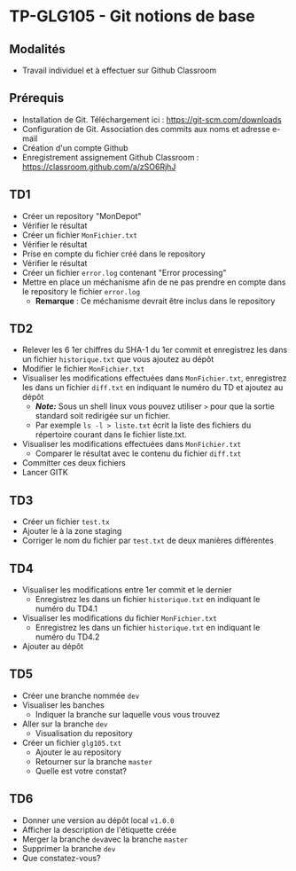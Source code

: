# TP-GLG105 - Git notions de base
## Modalités
- Travail individuel et à effectuer sur Github Classroom

## Prérequis
- Installation de Git. Téléchargement ici : https://git-scm.com/downloads
- Configuration de Git. Association des commits aux noms et adresse e-mail
- Création d'un compte Github
- Enregistrement assignement Github Classroom : https://classroom.github.com/a/zSO6RjhJ

## TD1
- Créer un repository "MonDepot"
- Vérifier le résultat 
- Créer un fichier `MonFichier.txt`
- Vérifier le résultat
- Prise en compte du fichier créé dans le repository
- Vérifier le résultat
- Créer un fichier `error.log` contenant "Error processing"
- Mettre en place un méchanisme afin de ne pas prendre en compte dans le repository le fichier `error.log`
  - **Remarque** : Ce méchanisme devrait être inclus dans le repository

## TD2
- Relever les 6 1er chiffres du SHA-1 du 1er commit et enregistrez les dans un fichier `historique.txt` que vous ajoutez au dépôt
- Modifier le fichier `MonFichier.txt`
- Visualiser les modifications effectuées dans `MonFichier.txt`, enregistrez les dans un fichier `diff.txt` en indiquant le numéro du TD et ajoutez au dépôt
  - ***Note:*** Sous un shell linux vous pouvez utiliser `>` pour que la sortie standard soit redirigée sur un fichier.
  - Par exemple `ls -l > liste.txt` écrit la liste des fichiers du répertoire courant dans le fichier liste.txt.
- Visualiser les modifications effectuées dans `MonFichier.txt`
  -  Comparer le résultat avec le contenu du fichier `diff.txt`
- Committer ces deux fichiers
- Lancer GITK

## TD3
- Créer un fichier `test.tx`
- Ajouter le à la zone staging
- Corriger le nom du fichier par `test.txt` de deux manières différentes

## TD4
- Visualiser les modifications entre 1er commit et le dernier
  - Enregistrez les dans un fichier `historique.txt` en indiquant le numéro du TD4.1
- Visualiser les modifications du fichier `MonFichier.txt`
  - Enregistrez les dans un fichier `historique.txt` en indiquant le numéro du TD4.2
 - Ajouter au dépôt

## TD5
- Créer une branche nommée `dev`
- Visualiser les banches
  - Indiquer la branche sur laquelle vous vous trouvez
- Aller sur la branche `dev`
  - Visualisation du repository
- Créer un fichier `glg105.txt`
  - Ajouter le au repository
  - Retourner sur la branche `master`
  - Quelle est votre constat?
  
## TD6
- Donner une version au dépôt local `v1.0.0`
- Afficher la description de l'étiquette créée
- Merger la branche `dev`avec la branche `master`
- Supprimer la branche `dev`
- Que constatez-vous?


